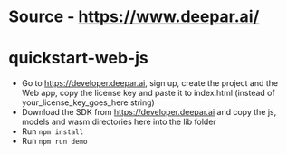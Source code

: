 # Source - https://www.deepar.ai/ 


# quickstart-web-js

- Go to https://developer.deepar.ai, sign up, create the project and the Web app, copy the license key and paste it to index.html (instead of your_license_key_goes_here string)
- Download the SDK from https://developer.deepar.ai and copy the js, models and wasm directories here into the lib folder
- Run `npm install`
- Run `npm run demo`
